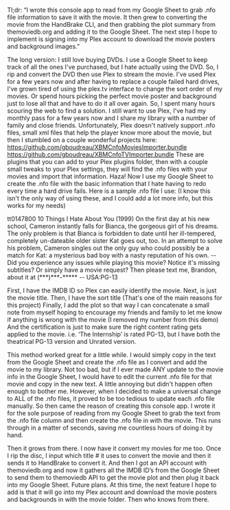 Tl;dr: “I wrote this console app to read from my Google Sheet to grab .nfo file information to save it with the movie. It then grew to converting the movie from the HandBrake CLI, and then grabbing the plot summary from themoviedb.org and adding it to the Google Sheet.
The next step I hope to implement is signing into my Plex account to download the movie posters and background images.”

The long version:
I still love buying DVDs. I use a Google Sheet to keep track of all the ones I've purchased, but I hate actually using the DVD.
So, I rip and convert the DVD then use Plex to stream the movie.
I've used Plex for a few years now and after having to replace a couple failed hard drives, I've grown tired of using the plex.tv interface to change the sort order of my movies. Or spend hours picking the perfect movie poster and background just to lose all that and have to do it all over again.
So, I spent many hours scouring the web to find a solution. I still want to use Plex, I've had my monthly pass for a few years now and I share my library with a number of family and close friends.
Unfortunately, Plex doesn't natively support .nfo files, small xml files that help the player know more about the movie, but then I stumbled on a couple wonderful projects here:
https://github.com/gboudreau/XBMCnfoMoviesImporter.bundle
https://github.com/gboudreau/XBMCnfoTVImporter.bundle
These are plugins that you can add to your Plex plugins folder, then with a couple small tweaks to your Plex settings, they will find the .nfo files with your movies and import that information.
Haza! Now I use my Google Sheet to create the .nfo file with the basic information that I hate having to redo every time a hard drive fails.
Here is a sample .nfo file I use: (I know this isn't the only way of using these, and I could add a lot more info, but this works for my needs)

<?xml version='1.0' encoding='UTF-8' standalone='yes'?>
<movie xmlns:xsd='http://www.w3.org/2001/XMLSchema' xmlns:xsi='http://www.w3.org/2001/XMLSchema-instance'>
  <id>tt0147800</id>
  <title>10 Things I Hate About You</title>
  <sorttitle>10 Things I Hate About You (1999)</sorttitle>
  <plot>On the first day at his new school, Cameron instantly falls for Bianca, the gorgeous girl of his dreams. The only problem is that Bianca is forbidden to date until her ill-tempered, completely un-dateable older sister Kat goes out, too. In an attempt to solve his problem, Cameron singles out the only guy who could possibly be a match for Kat: a mysterious bad boy with a nasty reputation of his own.
-- Did you experience any issues while playing this movie? Notice it's missing subtitles? Or simply have a movie request? Then please text me, Brandon, about it at (***)***-***** --</plot>
  <certification>USA:PG-13</certification>
</movie>

First, I have the IMDB ID so Plex can easily identify the movie.
Next, is just the movie title.
Then, I have the sort title (That's one of the main reasons for this project)
Finally, I add the plot so that way I can concatenate a small note from myself hoping to encourage my friends and family to let me know if anything is wrong with the movie (I removed my number from this demo)
And the certification is just to make sure the right content rating gets applied to the movie. i.e. ‘The Internship’ is rated PG-13, but I have both the theatrical PG-13 version and Unrated version.

This method worked great for a little while. I would simply copy in the text from the Google Sheet and create the .nfo file as I convert and add the movie to my library. Not too bad, but if I ever made ANY update to the movie info in the Google Sheet, I would have to edit the current .nfo file for that movie and copy in the new text. A little annoying but didn't happen often enough to bother me. However, when I decided to make a universal change to ALL of the .nfo files, it proved to be too tedious to update each .nfo file manually.
So then came the reason of creating this console app. I wrote it for the sole purpose of reading from my Google Sheet to grab the text from the .nfo file column and then create the .nfo file in with the movie. This runs through in a matter of seconds, saving me countless hours of doing it by hand.

Then it grows from there. I now have it convert my movies for me too. Once I rip the disc, I input which title # it uses to convert the movie and then it sends it to HandBrake to convert it.
And then I got an API account with themoviedb.org and now it gathers all the IMDB ID’s from the Google Sheet to send them to themoviedb API to get the movie plot and then plug it back into my Google Sheet.
Future plans. At this time, the next feature I hope to add is that it will go into my Plex account and download the movie posters and backgrounds in with the movie folder.
Then who knows from there.
